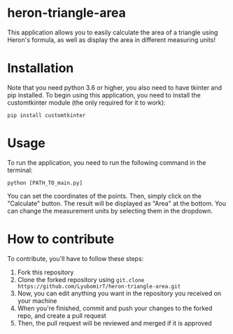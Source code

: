 # heron-triangle-area

This application allows you to easily calculate the area of a triangle using Heron's formula, as well as display the area in different measuring units!

# Installation

Note that you need python 3.6 or higher, you also need to have tkinter and pip installed.
To begin using this application, you need to install the customtkinter module (the only required for it to work):
```
pip install customtkinter
```

# Usage

To run the application, you need to run the following command in the terminal:
```
python [PATH_TO_main.py]
```

You can set the coordinates of the points. Then, simply click on the "Calculate" button. The result will be displayed as "Area" at the bottom. You can change the measurement units by selecting them in the dropdown.

# How to contribute

To contribute, you'll have to follow these steps:

1. Fork this repository
2. Clone the forked repository using `git.clone https://github.com/LyubomirT/heron-triangle-area.git`
3. Now, you can edit anything you want in the repository you received on your machine
4. When you're finished, commit and push your changes to the forked repo, and create a pull request
5. Then, the pull request will be reviewed and merged if it is approved